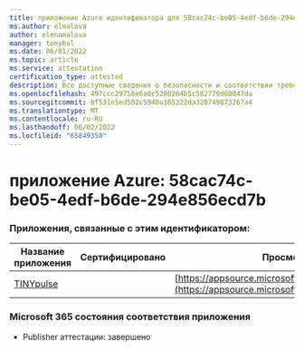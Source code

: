 ```yaml
---
title: приложение Azure идентификатора для 58cac74c-be05-4edf-b6de-294e856ecd7b
ms.author: elmalova
author: elenamalova
manager: tonybal
ms.date: 06/01/2022
ms.topic: article
ms.service: attestation
certification_type: attested
description: Все доступные сведения о безопасности и соответствии требованиям для 58cac74c-be05-4edf-b6de-294e856ecd7b.
ms.openlocfilehash: 497ccc29758e6a0c5200204b5c582779d60047da
ms.sourcegitcommit: bf531e5ed502c5940a365322da320749873267a4
ms.translationtype: MT
ms.contentlocale: ru-RU
ms.lasthandoff: 06/02/2022
ms.locfileid: "65849350"
---
```

# <a name="azure-app-id-58cac74c-be05-4edf-b6de-294e856ecd7b"></a>приложение Azure: 58cac74c-be05-4edf-b6de-294e856ecd7b


### <a name="apps-associated-with-this-id"></a>Приложения, связанные с этим идентификатором:
| **Название приложения** | **Сертифицировано** | **Просмотр в AppSource** |
|--------------|---------------|-----------------------|
| [TINYpulse](../forward/WA104381729.md) |  | [https://appsource.microsoft.com/product/office/WA104381729](https://appsource.microsoft.com/product/office/WA104381729) |

### <a name="microsoft-365-app-compliance-status"></a>Microsoft 365 состояния соответствия приложения
- Publisher аттестации: завершено
